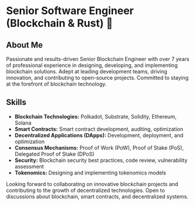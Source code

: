 
# Senior Software Engineer (Blockchain & Rust) 👋 

## About Me
Passionate and results-driven Senior Blockchain Engineer with over 7 years of professional experience in designing, developing, and implementing blockchain solutions. Adept at leading development teams, driving innovation, and contributing to open-source projects. Committed to staying at the forefront of blockchain technology.

## Skills
- **Blockchain Technologies:** Polkadot, Substrate, Solidity, Ethereum, Solana
- **Smart Contracts:** Smart contract development, auditing, optimization
- **Decentralized Applications (DApps):** Development, deployment, and optimization
- **Consensus Mechanisms:** Proof of Work (PoW), Proof of Stake (PoS), Delegated Proof of Stake (DPoS)
- **Security:** Blockchain security best practices, code review, vulnerability assessment
- **Tokenomics:** Designing and implementing tokenomics models

Looking forward to collaborating on innovative blockchain projects and contributing to the growth of decentralized technologies. Open to discussions about blockchain, smart contracts, and decentralized systems.
